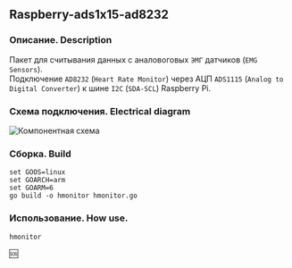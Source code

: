 ## Raspberry-ads1x15-ad8232  

### Описание. Description    
Пакет для считывания данных с аналовоговых `ЭМГ` датчиков (`EMG Sensors`).  
Подключение `AD8232` (`Heart Rate Monitor`) через АЦП `ADS1115` (`Analog to Digital Converter`) к шине `I2C` (`SDA-SCL`) Raspberry Pi. 

### Схема подключения. Electrical diagram  
![Компонентная схема](https://github.com/blablatov/raspberry-ads1x15-ad8232/raw/master/scheme.png)  

### Сборка. Build  
	set GOOS=linux
	set GOARCH=arm
	set GOARM=6
	go build -o hmonitor hmonitor.go  

### Использование. How use.    
	hmonitor  
:sos: